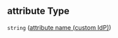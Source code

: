 ## attribute Type

`string` ([attribute name (custom IdP)](btpsa-usecase-properties-services-items-properties-list-of-role-collections-to-assign-users-to-items-properties-attribute-name-custom-idp.md))
